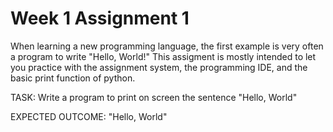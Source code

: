 # Week 1 Assignment 1

When learning a new programming language, the first example is very often a program to write "Hello, World!"
This assigment is mostly intended to let you practice with the assignment system, the programming IDE, and the basic print function of python.

TASK: Write a program to print on screen the sentence "Hello, World"

EXPECTED OUTCOME: "Hello, World"
